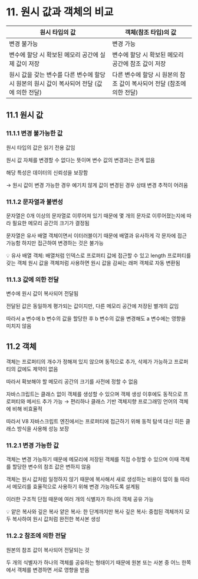 # 11. 원시 값과 객체의 비교

| 원시 타입의 값                                               | 객체(참조 타입)의 값                                         |
| ------------------------------------------------------------ | ------------------------------------------------------------ |
| 변경 불가능                                                  | 변경 가능                                                    |
| 변수에 할당 시 확보된 메모리 공간에 실제 값이 저장           | 변수에 할당 시 확보된 메모리 공간에 참조 값이 저장           |
| 원시 값을 갖는 변수를 다른 변수에 할당 시 원본의 원시 값이 복사되어 전달 (값에 의한 전달) | 다른 변수에 할당 시 원본의 참조 값이 복사되어 전달 (참조에 의한 전달) |



## 11.1 원시 값

### 11.1.1 변경 불가능한 값

원시 타입의 값은 읽기 전용 값임

원시 값 자체를 변경할 수 없다는 뜻이며 변수 값의 변경과는 관계 없음

해당 특성은 데이터의 신뢰성을 보장함

→ 원시 값이 변경 가능한 경우 예기치 않게 값이 변경된 경우 상태 변경 추적이 어려움



### 11.1.2 문자열과 불변성

문자열은 0개 이상의 문자열로 이루어져 있기 때문에 몇 개의 문자로 이루어졌는지에 따라 필요한 메모리 공간의 크기가 결정됨

문자열은 유사 배열 객체이면서 이터러블이기 때문에 배열과 유사하게 각 문자에 접근 가능함 하지만 접근하여 변경하는 것은 불가능

<aside> 💡 유사 배열 객체: 배열처럼 인덱스로 프로퍼티 값에 접근할 수 있고 length 프로퍼티를 갖는 객체 원시 값을 객체처럼 사용하면 원시 값을 감싸는 래퍼 객체로 자동 변환됨

</aside>



### 11.1.3 값에 의한 전달

변수에 원시 값이 복사되어 전달됨

전달된 값은 동일하게 평가되는 값이지만, 다른 메모리 공간에 저장된 별개의 값임

따라서 a 변수에 b 변수의 값을 할당한 후 b 변수의 값을 변경해도 a 변수에는 영향을 미치지 않음



## 11.2 객체

객체는 프로퍼티의 개수가 정해져 있지 않으며 동적으로 추가, 삭제가 가능하고 프로퍼티의 값에도 제약이 없음

따라서 확보해야 할 메모리 공간의 크기를 사전에 정할 수 없음

자바스크립트는 클래스 없이 객체를 생성할 수 있으며 객체 생성 이후에도 동적으로 프로퍼티와 메서드 추가 가능 → 편리하나 클래스 기반 객체지향 프로그래밍 언어의 객체에 비해 비효율적

따라서 V8 자바스크립트 엔진에서는 프로퍼티에 접근하기 위해 동적 탐색 대신 히든 클래스 방식을 사용해 성능 보장



### 11.2.1 변경 가능한 값

객체는 변경 가능하기 때문에 메모리에 저장된 객체를 직접 수정할 수 있으며 이때 객체를 할당한 변수의 참조 값은 변하지 않음

객체는 원시 값처럼 일정하지 않기 때문에 복사해서 새로 생성하는 비용이 많이 듦 따라서 메모리를 효율적으로 사용하기 위해 변경 가능하도록 설계됨

이러한 구조적 단점 때문에 여러 개의 식별자가 하나의 객체 공유 가능

<aside> 💡 얕은 복사와 깊은 복사 얕은 복사: 한 단계까지만 복사 깊은 복사: 중첩된 객체까지 모두 복사하여 원시 값처럼 완전한 복사본 생성

</aside>



### 11.2.2 참조에 의한 전달

원본의 참조 값이 복사되어 전달되는 것

두 개의 식별자가 하나의 객체를 공유하는 형태이기 때문에 원본 또는 사본 중 어느 한쪽에서 객체를 변경하면 서로 영향을 받음